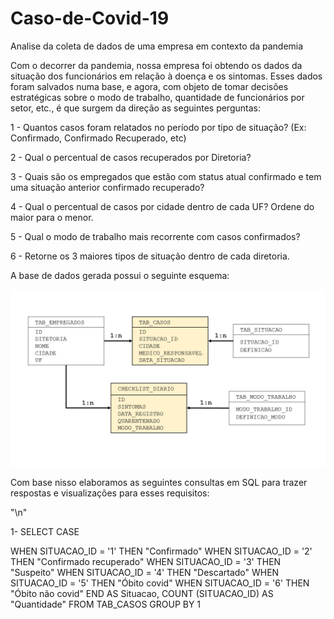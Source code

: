 # Caso-de-Covid-19
Analise da coleta de dados de uma empresa em contexto da pandemia

Com o decorrer da pandemia, nossa empresa foi obtendo os dados da situação dos funcionários em relação à doença e os sintomas. Esses dados foram salvados numa base, e agora, com objeto de tomar decisões estratégicas sobre o modo de trabalho, quantidade de funcionários por setor, etc., é que surgem da direção as seguintes perguntas:

1 - Quantos casos foram relatados no período por tipo de situação? (Ex: Confirmado, Confirmado Recuperado, etc)

2 - Qual o percentual de casos recuperados por Diretoria?

3 - Quais são os empregados que estão com status atual confirmado e tem uma situação anterior confirmado recuperado?

4 - Qual o percentual de casos por cidade dentro de cada UF? Ordene do maior para o menor.

5 - Qual o modo de trabalho mais recorrente com casos confirmados?

6 - Retorne os 3 maiores tipos de situação dentro de cada diretoria.


A base de dados gerada possui o seguinte esquema:

<p align="center">
  <img src="Estrela.png" >

  Com base nisso elaboramos as seguintes consultas em SQL para trazer respostas e visualizações para esses requisitos:
  
  "\n"
  
  1- SELECT CASE
  
   WHEN SITUACAO_ID = '1' THEN "Confirmado" 
   WHEN SITUACAO_ID = '2' THEN "Confirmado recuperado"
	 WHEN SITUACAO_ID = '3' THEN "Suspeito"
	 WHEN SITUACAO_ID = '4' THEN "Descartado"
	 WHEN SITUACAO_ID = '5' THEN "Óbito covid"
	 WHEN SITUACAO_ID = '6' THEN "Óbito não covid"
	 END AS Situacao,
	 COUNT (SITUACAO_ID) AS "Quantidade"
FROM TAB_CASOS
GROUP BY 1
